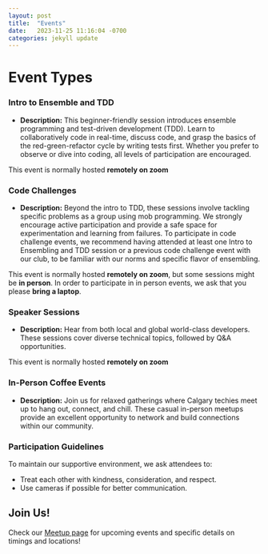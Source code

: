 ```yaml
---
layout: post
title:  "Events"
date:   2023-11-25 11:16:04 -0700
categories: jekyll update
---
```

# Event Types

### Intro to Ensemble and TDD
- **Description:** This beginner-friendly session introduces ensemble programming and test-driven development (TDD). Learn to collaboratively code in real-time, discuss code, and grasp the basics of the red-green-refactor cycle by writing tests first. Whether you prefer to observe or dive into coding, all levels of participation are encouraged.

This event is normally hosted **remotely on zoom**
  
### Code Challenges
- **Description:** Beyond the intro to TDD, these sessions involve tackling specific problems as a group using mob programming. We strongly encourage active participation and provide a safe space for experimentation and learning from failures. To participate in code challenge events, we recommend having attended at least one Intro to Ensembling and TDD session or a previous code challenge event with our club, to be familiar with our norms and specific flavor of ensembling.

This event is normally hosted **remotely on zoom**, but some sessions might be **in person**. In order to participate in in person events, we ask that you please **bring a laptop**.

### Speaker Sessions
- **Description:** Hear from both local and global world-class developers. These sessions cover diverse technical topics, followed by Q&A opportunities.

This event is normally hosted **remotely on zoom**

### In-Person Coffee Events
- **Description:** Join us for relaxed gatherings where Calgary techies meet up to hang out, connect, and chill. These casual in-person meetups provide an excellent opportunity to network and build connections within our community.

### Participation Guidelines

To maintain our supportive environment, we ask attendees to:
- Treat each other with kindness, consideration, and respect.
- Use cameras if possible for better communication.

## Join Us!

Check our [Meetup page](https://www.meetup.com/calgary-software-crafters/) for upcoming events and specific details on timings and locations!
